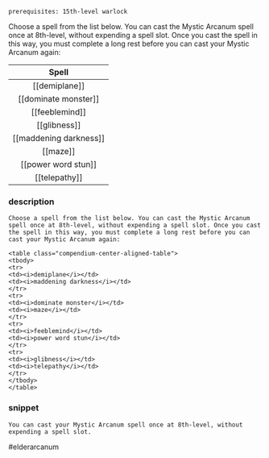 `prerequisites: 15th-level warlock`

Choose a spell from the list below. You can cast the Mystic Arcanum spell once at 8th-level, without expending a spell slot. Once you cast the spell in this way, you must complete a long rest before you can cast your Mystic Arcanum again:

|       **Spell**        |
| :--------------------: |
|     [[demiplane]]      |
|  [[dominate monster]]  |
|     [[feeblemind]]     |
|      [[glibness]]      |
| [[maddening darkness]] |
|        [[maze]]        |
|  [[power word stun]]   |
|     [[telepathy]]      |


### description
```
Choose a spell from the list below. You can cast the Mystic Arcanum spell once at 8th-level, without expending a spell slot. Once you cast the spell in this way, you must complete a long rest before you can cast your Mystic Arcanum again:

<table class="compendium-center-aligned-table">
<tbody>
<tr>
<td><i>demiplane</i></td>
<td><i>maddening darkness</i></td>
</tr>
<tr>
<td><i>dominate monster</i></td>
<td><i>maze</i></td>
</tr>
<tr>
<td><i>feeblemind</i></td>
<td><i>power word stun</i></td>
</tr>
<tr>
<td><i>glibness</i></td>
<td><i>telepathy</i></td>
</tr>
</tbody>
</table>
```

### snippet
```
You can cast your Mystic Arcanum spell once at 8th-level, without expending a spell slot.
```

#elderarcanum
